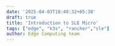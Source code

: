 ```yaml
---
date: '2025-04-03T18:48:32+05:30'
draft: true
title: 'Introduction to SLE Micro'
tags: ["edge", "k3s", "rancher","sle"]
author: Edge Computing team
---
```


